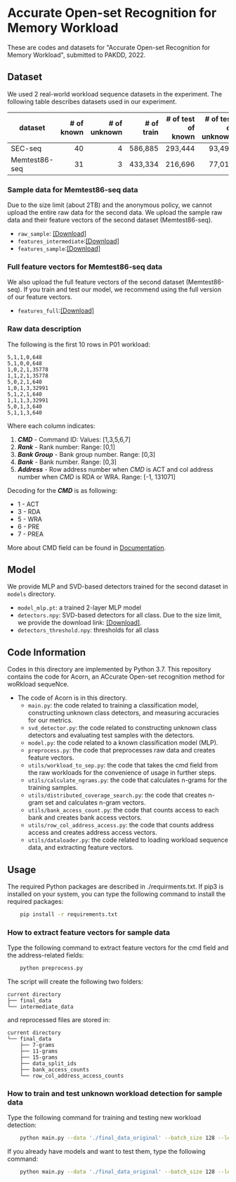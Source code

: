# Accurate Open-set Recognition for Memory Workload
These are codes and datasets for "Accurate Open-set Recognition for Memory Workload", submitted to PAKDD, 2022.

## Dataset
We used 2 real-world workload sequence datasets in the experiment.
The following table describes datasets used in our experiment.  

| dataset       | # of known | # of unknown | # of train | # of test of known | # of test of unknown |
|---------------|-----------:|-------------:|-----------:|-------------------:|---------------------:|
| SEC-seq       |         40 |            4 |    586,885 |            293,444 |               93,491 |
| Memtest86-seq |         31 |            3 |    433,334 |            216,696 |               77,018 |

### Sample data for Memtest86-seq data

Due to the size limit (about 2TB) and the anonymous policy, we cannot upload the entire raw data for the second data.
We upload the sample raw data and their feature vectors of the second dataset (Memtest86-seq).
 * `raw_sample`: [\[Download\]](https://drive.google.com/file/d/1_NEuUuMqG36v7P7R_XCOl7guPSFYGyXP/view?usp=sharing)
 * `features_intermediate`:[\[Download\]](https://drive.google.com/file/d/1GvE65M-Mz3WI_wBkMeogOpPOMq34wR25/view?usp=sharing)
 * `features_sample`:[\[Download\]](https://drive.google.com/file/d/1Q-RQU-FhQUkfgESu9nDFMTHDPKMSRGk2/view?usp=sharing)

### Full feature vectors for Memtest86-seq data

We also upload the full feature vectors of the second dataset (Memtest86-seq).
If you train and test our model, we recommend using the full version of our feature vectors.
* `features_full`:[\[Download\]](https://drive.google.com/file/d/18f0IUuMsPgIjPwdXpwvqxOEmcGIgqUx4/view?usp=sharing)

### Raw data description
The following is the first 10 rows in P01 workload:
```
5,1,1,0,648
5,1,0,0,648
1,0,2,1,35778
1,1,2,1,35778
5,0,2,1,640
1,0,1,3,32991
5,1,2,1,640
1,1,1,3,32991
5,0,1,3,640
5,1,1,3,640
```
Where each column indicates: 
1. **_CMD_** - Command ID: Values: \[1,3,5,6,7\]
2. **_Rank_** - Rank number: Range: \[0,1\]
3. **_Bank Group_** - Bank group number. Range: \[0,3\]
4. **_Bank_** - Bank number. Range: \[0,3\]
5. **_Address_** - Row address number when _CMD_ is ACT and col address number when _CMD_ is RDA or WRA. Range: \[-1, 131071\]

Decoding for the **_CMD_** is as following: 
* 1 - ACT
* 3 - RDA
* 5 - WRA
* 6 - PRE
* 7 - PREA

More about CMD field can be found in [Documentation](https://www.jedec.org/sites/default/files/docs/JESD79-4.pdf).


## Model
We provide  MLP and SVD-based detectors trained for the second dataset in `models` directory.
* `model_mlp.pt`: a trained 2-layer MLP model
* `detectors.npy`: SVD-based detectors for all class. Due to the size limit, we provide the download link: [\[Download\]](https://drive.google.com/file/d/1P065Kf64_1OdqC5W-6QAMMOYvL-vdq3l/view?usp=sharing).
* `detectors_threshold.npy`: thresholds for all class


## Code Information
Codes in this directory are implemented by Python 3.7.
This repository contains the code for Acorn, an ACcurate Open-set recognition method for woRkload sequeNce. 

* The code of Acorn is in this directory.
    * `main.py`: the code related to training a classification model, constructing unknown class detectors, and measuring accuracies for our metrics.
    * `svd_detector.py`: the code related to constructing unknown class detectors and evaluating test samples with the detectors.
    * `model.py`: the code related to a known classification model (MLP).
    * `preprocess.py`: the code that preprocesses raw data and creates feature vectors.
    * `utils/workload_to_sep.py`: the code that takes the cmd field from the raw workloads for the convenience of usage in further steps.
    * `utils/calculate_ngrams.py`: the code that calculates n-grams for the training samples.
    * `utils/distributed_coverage_search.py`: the code that creates n-gram set and calculates n-gram vectors.
    * `utils/bank_access_count.py`: the code that counts access to each bank and creates bank access vectors.
    * `utils/row_col_address_access.py`: the code that counts address access and creates address access vectors.
    * `utils/dataloader.py`: the code related to loading workload sequence data, and extracting feature vectors.

## Usage

The required Python packages are described in ./requirments.txt.
If pip3 is installed on your system, you can type the following command to
install the required packages:
```bash
    pip install -r requirements.txt
```

### How to extract feature vectors for sample data

Type the following command to extract feature vectors for the cmd field and the address-related fields:
```bash
    python preprocess.py
```
The script will create the following two folders:
```
current directory
├── final_data
└── intermediate_data
```
and reprocessed files are stored in:
```
current directory
└── final_data
    ├── 7-grams
    ├── 11-grams
    ├── 15-grams
    ├── data_split_ids
    ├── bank_access_counts
    └── row_col_address_access_counts
```


### How to train and test unknown workload detection for sample data

Type the following command for training and testing new workload detection:  
```bash
    python main.py --data './final_data_original' --batch_size 128 --learning_rate 0.0001 --alpha 2 --only_test false
```
If you already have models and want to test them, type the following command:
```bash
    python main.py --data './final_data_original' --batch_size 128 --learning_rate 0.0001 --alpha 2 --only_test true
``` 

